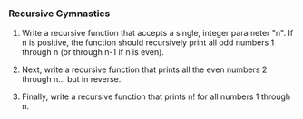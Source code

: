 ### Recursive Gymnastics

1.   Write a recursive function that accepts a single, integer parameter "n". If n is positive, the function should recursively print all odd numbers 1 through n (or through n-1 if n is even).

2.   Next, write a recursive function that prints all the even numbers 2 through n... but in reverse.

3.   Finally, write a recursive function that prints n! for all numbers 1 through n.

